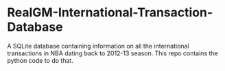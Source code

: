 # RealGM-International-Transaction-Database
A SQLite database containing information on all the international transactions in NBA dating back to 2012-13 season.
This repo contains the python code to do that.
